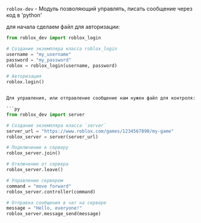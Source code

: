 `roblox-dev` - Модуль позволяющий управлять, писать сообщение через код в 'python'

для начала сделаем файл для авторизации:

```py
from roblox_dev import roblox_login

# Создание экземпляра класса roblox_login
username = "my_username"
password = "my_password"
roblox = roblox_login(username, password)

# Авторизация
roblox.login()


Для управления, или отправление сообщение нам нужен файл для контроля:

```py
from roblox_dev import server

# Создание экземпляра класса `server`
server_url = "https://www.roblox.com/games/1234567890/my-game"
roblox_server = server(server_url)

# Подключение к серверу
roblox_server.join()

# Отключение от сервера
roblox_server.leave()

# Управление сервером
command = "move forward"
roblox_server.controller(command)

# Отправка сообщения в чат на сервере
message = "Hello, everyone!"
roblox_server.message_send(message)

